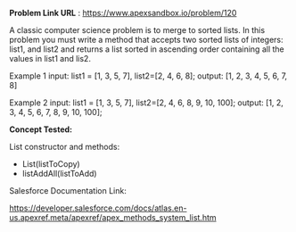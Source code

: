 **Problem Link URL** : https://www.apexsandbox.io/problem/120

A classic computer science problem is to merge to sorted lists. In this problem you must write a method that accepts two sorted lists of integers: list1, and list2 and returns a list sorted in ascending order containing all the values in list1 and lis2.


Example 1
input: list1 = [1, 3, 5, 7], list2=[2, 4, 6, 8];
output: [1, 2, 3, 4, 5, 6, 7, 8]

Example 2
input: list1 = [1, 3, 5, 7], list2=[2, 4, 6, 8, 9, 10, 100];
output: [1, 2, 3, 4, 5, 6, 7, 8, 9, 10, 100];

**Concept Tested:**

List constructor and methods:
- List<T>(listToCopy)
- listAddAll(listToAdd)

Salesforce Documentation Link:

https://developer.salesforce.com/docs/atlas.en-us.apexref.meta/apexref/apex_methods_system_list.htm